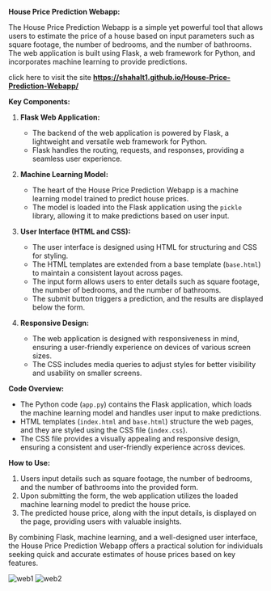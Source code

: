 **House Price Prediction Webapp:**

The House Price Prediction Webapp is a simple yet powerful tool that allows users to estimate the price of a house based on input parameters such as square footage, the number of bedrooms, and the number of bathrooms. The web application is built using Flask, a web framework for Python, and incorporates machine learning to provide predictions.

click here to visit the site **https://shahalt1.github.io/House-Price-Prediction-Webapp/**

**Key Components:**

1. **Flask Web Application:**
   - The backend of the web application is powered by Flask, a lightweight and versatile web framework for Python.
   - Flask handles the routing, requests, and responses, providing a seamless user experience.

2. **Machine Learning Model:**
   - The heart of the House Price Prediction Webapp is a machine learning model trained to predict house prices.
   - The model is loaded into the Flask application using the `pickle` library, allowing it to make predictions based on user input.

3. **User Interface (HTML and CSS):**
   - The user interface is designed using HTML for structuring and CSS for styling.
   - The HTML templates are extended from a base template (`base.html`) to maintain a consistent layout across pages.
   - The input form allows users to enter details such as square footage, the number of bedrooms, and the number of bathrooms.
   - The submit button triggers a prediction, and the results are displayed below the form.

4. **Responsive Design:**
   - The web application is designed with responsiveness in mind, ensuring a user-friendly experience on devices of various screen sizes.
   - The CSS includes media queries to adjust styles for better visibility and usability on smaller screens.

**Code Overview:**

- The Python code (`app.py`) contains the Flask application, which loads the machine learning model and handles user input to make predictions.
- HTML templates (`index.html` and `base.html`) structure the web pages, and they are styled using the CSS file (`index.css`).
- The CSS file provides a visually appealing and responsive design, ensuring a consistent and user-friendly experience across devices.

**How to Use:**

1. Users input details such as square footage, the number of bedrooms, and the number of bathrooms into the provided form.
2. Upon submitting the form, the web application utilizes the loaded machine learning model to predict the house price.
3. The predicted house price, along with the input details, is displayed on the page, providing users with valuable insights.

By combining Flask, machine learning, and a well-designed user interface, the House Price Prediction Webapp offers a practical solution for individuals seeking quick and accurate estimates of house prices based on key features.

![web1](https://github.com/Shahalt1/House-Price-Prediction-Webapp/assets/148101954/5d8d53b3-7de6-4a38-99cf-5b7b4f7a0531)
![web2](https://github.com/Shahalt1/House-Price-Prediction-Webapp/assets/148101954/416f9edb-b40e-464a-a280-f1324de50f47)
